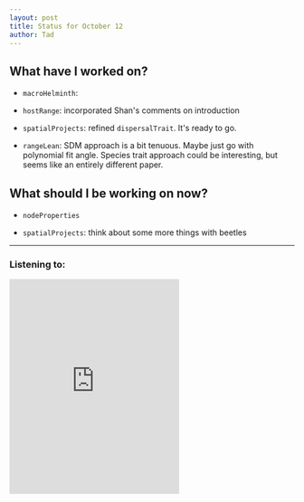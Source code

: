 ```yaml
---
layout: post
title: Status for October 12
author: Tad
---
```


## What have I worked on?

* `macroHelminth`:

* `hostRange`: incorporated Shan's comments on introduction

* `spatialProjects`: refined `dispersalTrait`. It's ready to go.

* `rangeLean`: SDM approach is a bit tenuous. Maybe just go with polynomial fit angle. Species trait approach could be interesting, but seems like an entirely different paper.



## What should I be working on now?

* `nodeProperties`

* `spatialProjects`: think about some more things with beetles






---

### Listening to:
 <iframe src='https://embed.spotify.com/?uri=spotify%3Atrack%3A7ofZgS5xDW0XodfjaXWvZG' width='300' height='380' frameborder='0' allowtransparency='true'></iframe>
 <i class='fa fa-code' style='color:pink'></i>
